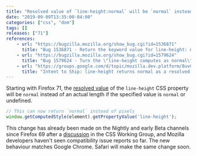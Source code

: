 ```yaml
---
title: "Resolved value of `line-height:normal` will be `normal` instead of pixels"
date: "2019-09-09T13:35:00-04:00"
categories: ["css", "dom"]
tags: []
releases: ["71"]
references:
    - url: "https://bugzilla.mozilla.org/show_bug.cgi?id=1536871"
      title: "Bug 1536871 - Return the keyword value for line-height: normal in getComputedStyle."
    - url: "https://bugzilla.mozilla.org/show_bug.cgi?id=1579624"
      title: "Bug 1579624 - Turn the \"line-height computes as normal\" pref on for release users."
    - url: "https://groups.google.com/d/topic/mozilla.dev.platform/8uvGB3BCpl8/discussion"
      title: "Intent to Ship: line-height returns normal as a resolved value."
---
```

Starting with Firefox 71, the [resolved value](https://developer.mozilla.org/docs/Web/CSS/resolved_value) of the `line-height` CSS property will be `normal` instead of an actual length if the specified value is `normal` or undefined.

```js
// This can now return `normal` instead of pixels
window.getComputedStyle(element).getPropertyValue('line-height');
```

This change has already been made on the Nightly and early Beta channels since Firefox 69 after a [discussion](https://github.com/w3c/csswg-drafts/issues/3749) in the CSS Working Group, and Mozilla developers haven't seen compatibility issue reports so far. The new behaviour matches Google Chrome. Safari will make the same change soon.
